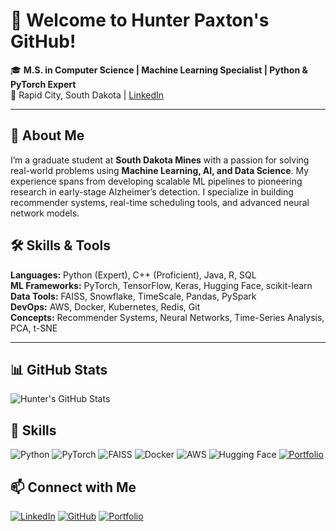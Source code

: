# 👋 Welcome to Hunter Paxton's GitHub!  
🎓 **M.S. in Computer Science | Machine Learning Specialist | Python & PyTorch Expert**  
📍 Rapid City, South Dakota | [LinkedIn](https://linkedin.com/in/hunter-r-paxton)

---

## 🚀 About Me  
I’m a graduate student at **South Dakota Mines** with a passion for solving real-world problems using **Machine Learning, AI, and Data Science**. My experience spans from developing scalable ML pipelines to pioneering research in early-stage Alzheimer’s detection. I specialize in building recommender systems, real-time scheduling tools, and advanced neural network models.  

## 🛠️ Skills & Tools  
**Languages:** Python (Expert), C++ (Proficient), Java, R, SQL  
**ML Frameworks:** PyTorch, TensorFlow, Keras, Hugging Face, scikit-learn  
**Data Tools:** FAISS, Snowflake, TimeScale, Pandas, PySpark  
**DevOps:** AWS, Docker, Kubernetes, Redis, Git  
**Concepts:** Recommender Systems, Neural Networks, Time-Series Analysis, PCA, t-SNE  

---

## 📊 GitHub Stats
![Hunter's GitHub Stats](https://github-readme-stats.vercel.app/api?username=Hunter174&show_icons=true&theme=radical&cache_seconds=1800)

## 🚀 Skills
![Python](https://img.shields.io/badge/Python-Expert-blue?logo=python)
![PyTorch](https://img.shields.io/badge/PyTorch-Deep%20Learning-red?logo=pytorch)
![FAISS](https://img.shields.io/badge/FAISS-Vector%20Search-orange)
![Docker](https://img.shields.io/badge/Docker-Containerization-blue?logo=docker)
![AWS](https://img.shields.io/badge/AWS-Cloud-orange?logo=amazon-aws)
![Hugging Face](https://img.shields.io/badge/Hugging%20Face-Transformers-yellow?logo=huggingface)
[![Portfolio](https://img.shields.io/badge/Portfolio-Projects-green?style=flat&logo=google-chrome)](https://github.com/Hunter174)

## 📫 Connect with Me
[![LinkedIn](https://img.shields.io/badge/LinkedIn-Connect-blue?logo=linkedin)](https://linkedin.com/in/hunter-r-paxton)
[![GitHub](https://img.shields.io/badge/GitHub-Follow-black?logo=github)](https://github.com/Hunter174)
[![Portfolio](https://img.shields.io/badge/Portfolio-Projects-green?style=flat&logo=google-chrome)](https://github.com/Hunter174)
